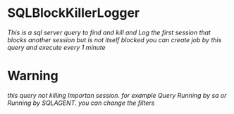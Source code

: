 # SQLBlockKillerLogger

*This is a sql server query to find and kill and Log the first session that blocks another session but is not itself blocked*
*you can create job by this query and execute every 1 minute*

# Warning
*this query not killing Importan session. for example Query Running by sa or Running by SQLAGENT. you can change the filters*
